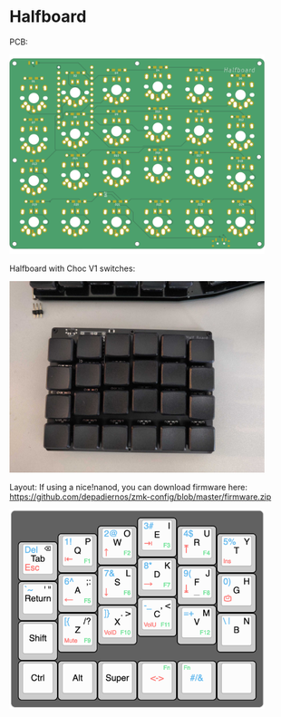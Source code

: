 # Halfboard

PCB:

<img src="https://github.com/depadiernos/halfboard/blob/main/halfboard.png" width="450">

Halfboard with Choc V1 switches:

<img src="https://github.com/depadiernos/halfboard/blob/main/halfboard-mockup.jpg" width="450">

Layout:
If using a nice!nanod, you can download firmware here: https://github.com/depadiernos/zmk-config/blob/master/firmware.zip

<img src="https://github.com/depadiernos/halfboard/blob/main/halfboard-layout.png" width="450">
